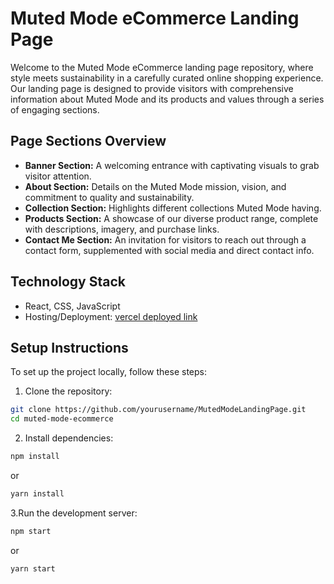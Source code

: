# Muted Mode eCommerce Landing Page

Welcome to the Muted Mode eCommerce landing page repository, where style meets sustainability in a carefully curated online shopping experience. Our landing page is designed to provide visitors with comprehensive information about  Muted Mode and its products and values through a series of engaging sections.

## Page Sections Overview

- **Banner Section:** A welcoming entrance with captivating visuals to grab visitor attention.
- **About Section:** Details on the Muted Mode mission, vision, and commitment to quality and sustainability.
- **Collection Section:** Highlights different collections Muted Mode having.
- **Products Section:** A showcase of our diverse product range, complete with descriptions, imagery, and purchase links.
- **Contact Me Section:** An invitation for visitors to reach out through a contact form, supplemented with social media and direct contact info.

## Technology Stack

- React, CSS, JavaScript
- Hosting/Deployment: [vercel deployed link ](https://muted-mode-landing-page.vercel.app/)

## Setup Instructions

To set up the project locally, follow these steps:

1. Clone the repository:
```bash
git clone https://github.com/yourusername/MutedModeLandingPage.git
cd muted-mode-ecommerce
```

2. Install dependencies:
```bash
npm install
```
or 
```bash
yarn install
```
3.Run the development server:
```bash
npm start
```
or
```bash
yarn start
```


